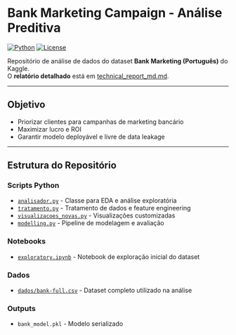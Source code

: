 # Bank Marketing Campaign - Análise Preditiva

[![Python](https://img.shields.io/badge/Python-3.8+-blue.svg)](https://www.python.org/)
[![License](https://img.shields.io/badge/License-MIT-green.svg)](LICENSE)

Repositório de análise de dados do dataset **Bank Marketing (Português)** do Kaggle.  
O **relatório detalhado** está em [technical_report_md.md](technical_report_md.md).

---

## Objetivo
- Priorizar clientes para campanhas de marketing bancário
- Maximizar lucro e ROI
- Garantir modelo deployável e livre de data leakage

---

## Estrutura do Repositório

### Scripts Python
- [`analisador.py`](./analisador.py) - Classe para EDA e análise exploratória  
- [`tratamento.py`](./tratamento.py) - Tratamento de dados e feature engineering  
- [`visualizacoes_novas.py`](./visualizacoes_novas.py) - Visualizações customizadas  
- [`modelling.py`](./modelling.py) - Pipeline de modelagem e avaliação

### Notebooks
- [`exploratory.ipynb`](./exploratory.ipynb) - Notebook de exploração inicial do dataset

### Dados
- [`dados/bank-full.csv`](./dados/bank-full.csv) - Dataset completo utilizado na análise

### Outputs
- `bank_model.pkl` - Modelo serializado
